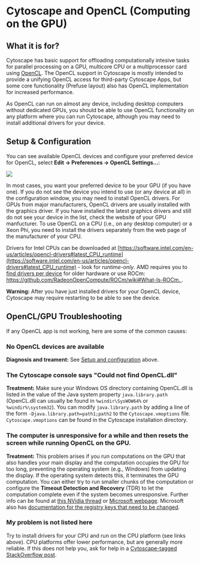 <a id="cytoscape_and_opencl_gpu"> </a>
# Cytoscape and OpenCL (Computing on the GPU)

<a id="cytoscape_gpu_intro"> </a>
## What it is for?

Cytoscape has basic support for offloading computationally intesive tasks 
for parallel processing on a GPU, multicore CPU or a multiprocessor card 
using [OpenCL](https://en.wikipedia.org/wiki/OpenCL).
The OpenCL support in Cytoscape is mostly intended 
to provide a unifying OpenCL access for third-party Cytoscape Apps, 
but  some core functionality (Prefuse layout) also has OpenCL implementation
for increased performance. 

As OpenCL can run on almost any device, including desktop computers 
without dedicated GPUs, 
you should be able to use OpenCL functionality on any platform 
where you can run Cytoscape, although you may need to install 
additional drivers for your device.



<a id="cytoscape_gpu_configuration"> </a>
## Setup & Configuration
 
You can see available OpenCL devices and configure your preferred device for OpenCL, 
select **Edit → Preferences → OpenCL Settings...**:

![](_static/images/Cytoscape_and_OpenCL_GPU/open_cl_settings.png)

In most cases, you want your preferred device to be your GPU (if you have one).
If you do not see the device you intend to use (or any device at all) 
in the configuration window, 
you may need to install OpenCL drivers. 
For GPUs from major manufacturers, OpenCL drivers are usually installed
with the graphics driver. If you have installed the latest graphics drivers and still do not see your device in the list, check the website of your GPU manfucturer.
To use OpenCL on a CPU (i.e., on any desktop computer) or a Xeon Phi, 
you need to install the drivers separately from 
the web page of the manufacturer of your CPU.

Drivers for Intel CPUs can be downloaded at 
[https://software.intel.com/en-us/articles/opencl-drivers#latest_CPU_runtime](https://software.intel.com/en-us/articles/opencl-drivers#latest_CPU_runtime) - 
look for _runtime-only_. AMD requires you to [find drivers per device](https://www.amd.com/en/support) for older hardware or use ROCm:  [https://github.com/RadeonOpenCompute/ROCm/wiki#What-Is-ROCm. ](https://github.com/RadeonOpenCompute/ROCm/wiki#What-Is-ROCm).

**Warning:** After you have just installed drivers for your OpenCL device, 
Cytoscape may require restarting to be able to see the device.

<a id="cytoscape_gpu_troubleshooting"> </a>
## OpenCL/GPU Troubleshooting

If any OpenCL app is not working, here are some of the common causes:

### No OpenCL devices are available

**Diagnosis and treament:** See [Setup and configuration](#cytoscape_gpu_configuration) above.

### The Cytoscape console says "Could not find OpenCL.dll"

**Treatment:** Make sure your Windows OS directory containing OpenCL.dll is listed in the 
value of the Java system property `java.library.path` 
(OpenCL.dll can usually be found in `%windir\SysWOW64%` or `%windir%\system32`).
You can modify `java.library.path` by adding a line of the form 
`-Djava.library.path=path1;path2` to the `Cytoscape.vmoptions` file.
`Cytoscape.vmoptions` can be found in the Cytoscape installation directory.

### The computer is unresponsive for a while and then resets the screen while running OpenCL on the GPU.

**Treatment:** This problem arises
if you run computations on the GPU that also handles your main display and
the computation occupies the GPU for too long, 
preventing the operating system (e.g., Windows) from updating the display. 
If the operating system detects this, it terminates the GPU computation.
You can either try to run smaller chunks of the computation or configure
the **Timeout Detection and Recovery** (TDR) to let the computation complete
even if the system becomes unresponsive.
Further info can be found at [this NVidia thread](https://devtalk.nvidia.com/default/topic/459869/-quot-display-driver-stopped-responding-and-has-recovered-quot-wddm-timeout-detection-and-recovery-/)
or [Microsoft webpage](https://msdn.microsoft.com/en-us/library/windows/hardware/ff570087(v=vs.85).aspx).
Microsoft also has [documentation for the registry keys that need to be changed](https://msdn.microsoft.com/en-us/library/windows/hardware/ff569918(v=vs.85).aspx).


### My problem is not listed here
Try to install drivers for your CPU and run on the CPU platform (see links above). CPU platforms offer lower performance, but are generally more reliable.
If this does not help you, ask for help in a 
[Cytoscape-tagged StackOverflow post](https://stackoverflow.com/questions/tagged/cytoscape?sort=newest).
